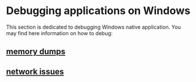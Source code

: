Debugging applications on Windows
=================================

This section is dedicated to debugging Windows native application. You may find here information on how to debug:

## [memory dumps](memory-dumps) ##
## [network issues](network) ##

